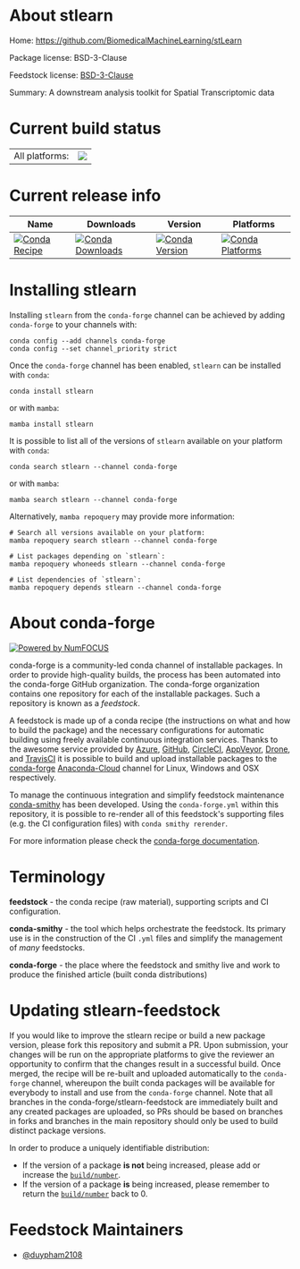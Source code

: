 About stlearn
=============

Home: https://github.com/BiomedicalMachineLearning/stLearn

Package license: BSD-3-Clause

Feedstock license: [BSD-3-Clause](https://github.com/conda-forge/stlearn-feedstock/blob/main/LICENSE.txt)

Summary: A downstream analysis toolkit for Spatial Transcriptomic data

Current build status
====================


<table><tr><td>All platforms:</td>
    <td>
      <a href="https://dev.azure.com/conda-forge/feedstock-builds/_build/latest?definitionId=15801&branchName=main">
        <img src="https://dev.azure.com/conda-forge/feedstock-builds/_apis/build/status/stlearn-feedstock?branchName=main">
      </a>
    </td>
  </tr>
</table>

Current release info
====================

| Name | Downloads | Version | Platforms |
| --- | --- | --- | --- |
| [![Conda Recipe](https://img.shields.io/badge/recipe-stlearn-green.svg)](https://anaconda.org/conda-forge/stlearn) | [![Conda Downloads](https://img.shields.io/conda/dn/conda-forge/stlearn.svg)](https://anaconda.org/conda-forge/stlearn) | [![Conda Version](https://img.shields.io/conda/vn/conda-forge/stlearn.svg)](https://anaconda.org/conda-forge/stlearn) | [![Conda Platforms](https://img.shields.io/conda/pn/conda-forge/stlearn.svg)](https://anaconda.org/conda-forge/stlearn) |

Installing stlearn
==================

Installing `stlearn` from the `conda-forge` channel can be achieved by adding `conda-forge` to your channels with:

```
conda config --add channels conda-forge
conda config --set channel_priority strict
```

Once the `conda-forge` channel has been enabled, `stlearn` can be installed with `conda`:

```
conda install stlearn
```

or with `mamba`:

```
mamba install stlearn
```

It is possible to list all of the versions of `stlearn` available on your platform with `conda`:

```
conda search stlearn --channel conda-forge
```

or with `mamba`:

```
mamba search stlearn --channel conda-forge
```

Alternatively, `mamba repoquery` may provide more information:

```
# Search all versions available on your platform:
mamba repoquery search stlearn --channel conda-forge

# List packages depending on `stlearn`:
mamba repoquery whoneeds stlearn --channel conda-forge

# List dependencies of `stlearn`:
mamba repoquery depends stlearn --channel conda-forge
```


About conda-forge
=================

[![Powered by
NumFOCUS](https://img.shields.io/badge/powered%20by-NumFOCUS-orange.svg?style=flat&colorA=E1523D&colorB=007D8A)](https://numfocus.org)

conda-forge is a community-led conda channel of installable packages.
In order to provide high-quality builds, the process has been automated into the
conda-forge GitHub organization. The conda-forge organization contains one repository
for each of the installable packages. Such a repository is known as a *feedstock*.

A feedstock is made up of a conda recipe (the instructions on what and how to build
the package) and the necessary configurations for automatic building using freely
available continuous integration services. Thanks to the awesome service provided by
[Azure](https://azure.microsoft.com/en-us/services/devops/), [GitHub](https://github.com/),
[CircleCI](https://circleci.com/), [AppVeyor](https://www.appveyor.com/),
[Drone](https://cloud.drone.io/welcome), and [TravisCI](https://travis-ci.com/)
it is possible to build and upload installable packages to the
[conda-forge](https://anaconda.org/conda-forge) [Anaconda-Cloud](https://anaconda.org/)
channel for Linux, Windows and OSX respectively.

To manage the continuous integration and simplify feedstock maintenance
[conda-smithy](https://github.com/conda-forge/conda-smithy) has been developed.
Using the ``conda-forge.yml`` within this repository, it is possible to re-render all of
this feedstock's supporting files (e.g. the CI configuration files) with ``conda smithy rerender``.

For more information please check the [conda-forge documentation](https://conda-forge.org/docs/).

Terminology
===========

**feedstock** - the conda recipe (raw material), supporting scripts and CI configuration.

**conda-smithy** - the tool which helps orchestrate the feedstock.
                   Its primary use is in the construction of the CI ``.yml`` files
                   and simplify the management of *many* feedstocks.

**conda-forge** - the place where the feedstock and smithy live and work to
                  produce the finished article (built conda distributions)


Updating stlearn-feedstock
==========================

If you would like to improve the stlearn recipe or build a new
package version, please fork this repository and submit a PR. Upon submission,
your changes will be run on the appropriate platforms to give the reviewer an
opportunity to confirm that the changes result in a successful build. Once
merged, the recipe will be re-built and uploaded automatically to the
`conda-forge` channel, whereupon the built conda packages will be available for
everybody to install and use from the `conda-forge` channel.
Note that all branches in the conda-forge/stlearn-feedstock are
immediately built and any created packages are uploaded, so PRs should be based
on branches in forks and branches in the main repository should only be used to
build distinct package versions.

In order to produce a uniquely identifiable distribution:
 * If the version of a package **is not** being increased, please add or increase
   the [``build/number``](https://docs.conda.io/projects/conda-build/en/latest/resources/define-metadata.html#build-number-and-string).
 * If the version of a package **is** being increased, please remember to return
   the [``build/number``](https://docs.conda.io/projects/conda-build/en/latest/resources/define-metadata.html#build-number-and-string)
   back to 0.

Feedstock Maintainers
=====================

* [@duypham2108](https://github.com/duypham2108/)

